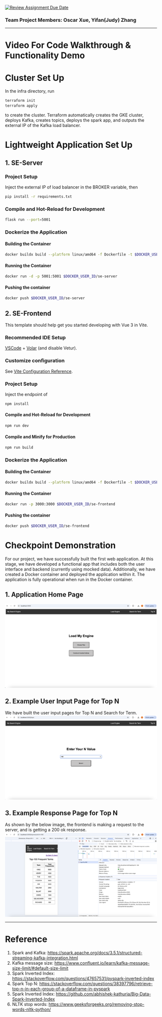 [![Review Assignment Due Date](https://classroom.github.com/assets/deadline-readme-button-22041afd0340ce965d47ae6ef1cefeee28c7c493a6346c4f15d667ab976d596c.svg)](https://classroom.github.com/a/pLRyr-9g)
### Team Project Members: Oscar Xue, Yifan(Judy) Zhang
---
# Video For Code Walkthrough & Functionality Demo


# Cluster Set Up
In the infra directory, run
```sh
terraform init
terraform apply
```
to create the cluster. Terraform automatically creates the GKE cluster, deploys Kafka, creates topics, deploys the spark app, and outputs the external IP of the Kafka load balancer.

# Lightweight Application Set Up
## 1. SE-Server

### Project Setup
Inject the external IP of load balancer in the BROKER variable, then
```sh
pip install -r requirements.txt
```

### Compile and Hot-Reload for Development
```sh
flask run --port=5001
```

### Dockerize the Application

#### Building the Container
```sh
docker buildx build --platform linux/amd64 -f Dockerfile -t $DOCKER_USER_ID/se-server .
```

#### Running the Container
```sh
docker run -d -p 5001:5001 $DOCKER_USER_ID/se-server
```

#### Pushing the container
```sh
docker push $DOCKER_USER_ID/se-server
```

## 2. SE-Frontend

This template should help get you started developing with Vue 3 in Vite.

### Recommended IDE Setup

[VSCode](https://code.visualstudio.com/) + [Volar](https://marketplace.visualstudio.com/items?itemName=Vue.volar) (and disable Vetur).

### Customize configuration

See [Vite Configuration Reference](https://vitejs.dev/config/).

### Project Setup
Inject the endpoint of 
```sh
npm install
```

#### Compile and Hot-Reload for Development

```sh
npm run dev
```

#### Compile and Minify for Production

```sh
npm run build
```

### Dockerize the Application

#### Building the Container
```sh
docker buildx build --platform linux/amd64 -f Dockerfile -t $DOCKER_USER_ID/se-frontend .
```

#### Running the Container
```sh
docker run -p 3000:3000 $DOCKER_USER_ID/se-frontend
```

#### Pushing the container
```sh
docker push $DOCKER_USER_ID/se-frontend
```


# Checkpoint Demonstration
For our project, we have successfully built the first web application. At this stage, we have developed a functional app that includes both the user interface and backend (currently using mocked data). Additionally, we have created a Docker container and deployed the application within it. The application is fully operational when run in the Docker container.

## 1. Application Home Page
![image1](./Checkpoint1.png)

## 2. Example User Input Page for Top N 
We have built the user input pages for Top N and Search for Term.
![image1](./Checkpoint2.png)

## 3. Example Response Page for Top N 
As shown by the below image, the frontend is making a request to the server, and is getting a 200 ok response.
![image1](./Checkpoint3.png)

---
# Reference
1. Spark and Kafka: https://spark.apache.org/docs/3.5.1/structured-streaming-kafka-integration.html
2. Kafka message size: https://www.confluent.io/learn/kafka-message-size-limit/#default-size-limit
3. Spark Inverted Index: https://stackoverflow.com/questions/47657531/pyspark-inverted-index
4. Spark Top N: https://stackoverflow.com/questions/38397796/retrieve-top-n-in-each-group-of-a-dataframe-in-pyspark
5. Spark Inverted Index: https://github.com/abhishek-kathuria/Big-Data-Spark-Inverted-Index
6. NLTK stop words: https://www.geeksforgeeks.org/removing-stop-words-nltk-python/

